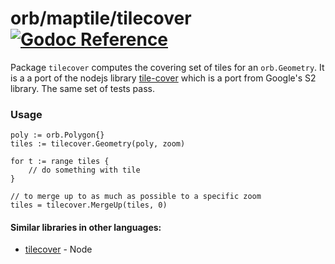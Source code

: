 orb/maptile/tilecover [![Godoc Reference](https://godoc.org/github.com/planetfederal/orb/maptile/tilecover?status.png)](https://godoc.org/github.com/planetfederal/orb/maptile/tilecover)
=====================

Package `tilecover` computes the covering set of tiles for an `orb.Geometry`.
It is a a port of the nodejs library [tile-cover](https://github.com/mapbox/tile-cover)
which is a port from Google's S2 library. The same set of tests pass.

### Usage

```
poly := orb.Polygon{}
tiles := tilecover.Geometry(poly, zoom)

for t := range tiles {
	// do something with tile
}

// to merge up to as much as possible to a specific zoom
tiles = tilecover.MergeUp(tiles, 0)
```

#### Similar libraries in other languages:

* [tilecover](https://github.com/mapbox/tile-cover) - Node
